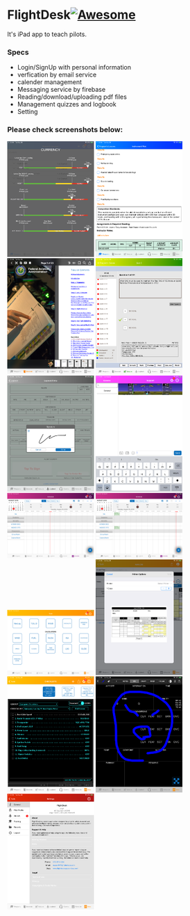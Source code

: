 FlightDesk[![Awesome](https://cdn.rawgit.com/sindresorhus/awesome/d7305f38d29fed78fa85652e3a63e154dd8e8829/media/badge.svg)](https://github.com/sindresorhus/awesome)
==============

It's iPad app to teach pilots.

### Specs
* Login/SignUp with personal information
* verfication by email service
* calender management
* Messaging service by firebase
* Reading/download/uploading pdf files
* Management quizzes and logbook
* Setting

### Please check screenshots below:
<img src="/Screenshots/1.png" width="200"/>     <img src="/Screenshots/2.png" width="200"/>
<img src="/Screenshots/3.png" width="200"/>     <img src="/Screenshots/4.png" width="200"/>
<img src="/Screenshots/5.png" width="200"/>     <img src="/Screenshots/6.png" width="200"/>
<img src="/Screenshots/7.png" width="200"/>     <img src="/Screenshots/8.png" width="200"/>
<img src="/Screenshots/9.png" width="200"/>     <img src="/Screenshots/10.png" width="200"/>
<img src="/Screenshots/11.png" width="200"/>    <img src="/Screenshots/12.png" width="200"/>
<img src="/Screenshots/13.png" width="200"/>
